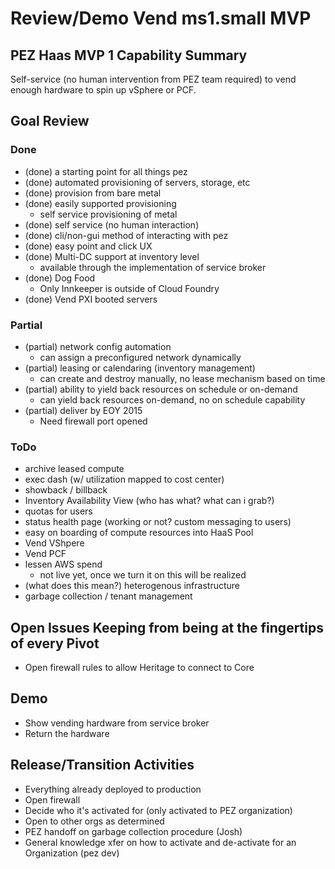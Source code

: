 # Review/Demo Vend ms1.small MVP

## PEZ Haas MVP 1 Capability Summary
Self-service (no human intervention from PEZ team required) to vend enough hardware to
spin up vSphere or PCF.

## Goal Review
### Done
  - (done) a starting point for all things pez
  - (done) automated provisioning of servers, storage, etc
  - (done) provision from bare metal
  - (done) easily supported provisioning
    - self service provisioning of metal
  - (done) self service (no human interaction)
  - (done) cli/non-gui method of interacting with pez
  - (done) easy point and click UX
  - (done) Multi-DC support at inventory level
    - available through the implementation of service broker
  - (done) Dog Food
    - Only Innkeeper is outside of Cloud Foundry
  - (done) Vend PXI booted servers

### Partial
  - (partial) network config automation
    - can assign a preconfigured network dynamically
  - (partial) leasing or calendaring (inventory management)
    - can create and destroy manually, no lease mechanism based on time
  - (partial) ability to yield back resources on schedule or on-demand
    - can yield back resources on-demand, no on schedule capability
  - (partial) deliver by EOY 2015
    - Need firewall port opened

### ToDo
  - archive leased compute
  - exec dash (w/ utilization mapped to cost center)
  - showback / billback
  - Inventory Availability View (who has what? what can i grab?)
  - quotas for users
  - status health page (working or not? custom messaging to users)
  - easy on boarding of compute resources into HaaS Pool
  - Vend VShpere
  - Vend PCF
  - lessen AWS spend
    - not live yet, once we turn it on this will be realized
  - (what does this mean?) heterogenous infrastructure
  - garbage collection / tenant management

## Open Issues Keeping from being at the fingertips of every Pivot
 - Open firewall rules to allow Heritage to connect to Core

## Demo
  - Show vending hardware from service broker
  - Return the hardware

## Release/Transition Activities
  - Everything already deployed to production
  - Open firewall
  - Decide who it's activated for (only activated to PEZ organization)
  - Open to other orgs as determined  
  - PEZ handoff on garbage collection procedure (Josh)  
  - General knowledge xfer on how to activate and de-activate for an Organization (pez dev)

